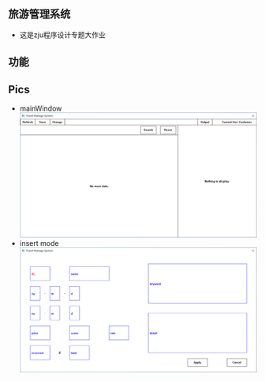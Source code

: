 ## 旅游管理系统
- 这是zju程序设计专题大作业

## 功能

## Pics
- mainWindow
![](/readmepics/MainWindow.PNG)
- insert mode
![](/readmepics/insetMode.PNG)